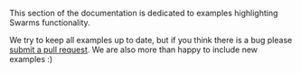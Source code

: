 This section of the documentation is dedicated to examples highlighting Swarms functionality.

We try to keep all examples up to date, but if you think there is a bug please [submit a pull request](https://github.com/swarms-ai/swarms-docs/tree/main/docs/examples). We are also more than happy to include new examples :)